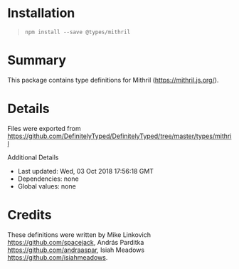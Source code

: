# Installation
> `npm install --save @types/mithril`

# Summary
This package contains type definitions for Mithril (https://mithril.js.org/).

# Details
Files were exported from https://github.com/DefinitelyTyped/DefinitelyTyped/tree/master/types/mithril

Additional Details
 * Last updated: Wed, 03 Oct 2018 17:56:18 GMT
 * Dependencies: none
 * Global values: none

# Credits
These definitions were written by Mike Linkovich <https://github.com/spacejack>, András Parditka <https://github.com/andraaspar>, Isiah Meadows <https://github.com/isiahmeadows>.

